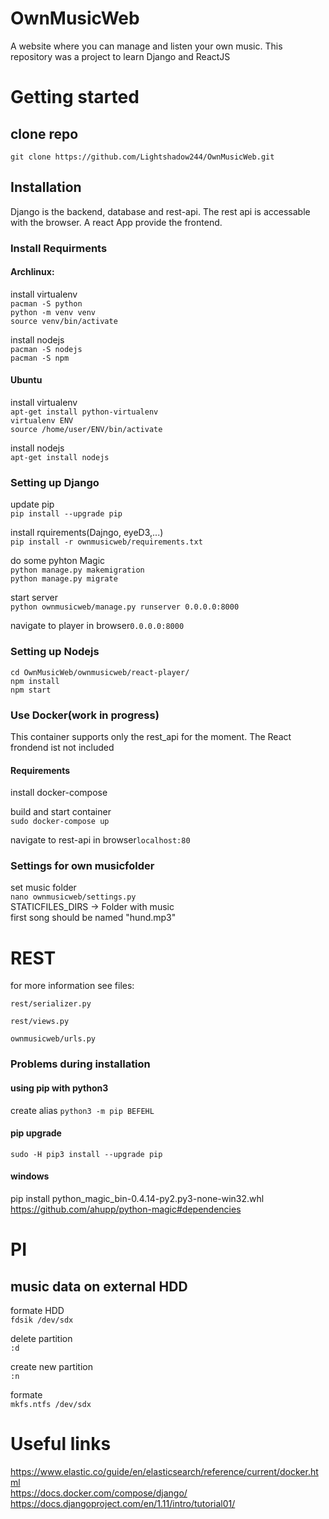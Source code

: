 # OwnMusicWeb
A website where you can manage and listen your own music. This repository was a project to learn Django and ReactJS



# Getting started
## clone repo  
`git clone https://github.com/Lightshadow244/OwnMusicWeb.git`

## Installation
Django is the backend, database and rest-api. The rest api is accessable with the browser. A react App provide the frontend.
### Install Requirments
#### Archlinux:  
install virtualenv  
`pacman -S python`  
`python -m venv venv`  
`source venv/bin/activate` 

install nodejs  
`pacman -S nodejs`  
`pacman -S npm`

#### Ubuntu
install virtualenv  
`apt-get install python-virtualenv`  
`virtualenv ENV`  
`source /home/user/ENV/bin/activate`  

install nodejs  
`apt-get install nodejs`

### Setting up Django  
update pip  
`pip install --upgrade pip`

install rquirements(Dajngo, eyeD3,...)  
`pip install -r ownmusicweb/requirements.txt`

do some pyhton Magic  
`python manage.py makemigration`  
`python manage.py migrate`

start server  
`python ownmusicweb/manage.py runserver 0.0.0.0:8000`  

navigate to player in browser`0.0.0.0:8000`  

### Setting up Nodejs
`cd OwnMusicWeb/ownmusicweb/react-player/`  
`npm install`  
`npm start`

### Use Docker(work in progress)
This container supports only the rest_api for the moment. The React frondend ist not included  

#### Requirements
install docker-compose  

build and start container  
`sudo docker-compose up`

navigate to rest-api in browser`localhost:80`




### Settings for own musicfolder 
set music folder  
`nano ownmusicweb/settings.py`  
STATICFILES_DIRS -> Folder with music  
first song should be named "hund.mp3"

# REST
for more information see files:

`rest/serializer.py`

`rest/views.py`

`ownmusicweb/urls.py`

### Problems during installation
#### using pip with python3
create alias 
`python3 -m pip BEFEHL`
#### pip upgrade
`sudo -H pip3 install --upgrade pip`
#### windows
pip install python_magic_bin-0.4.14-py2.py3-none-win32.whl  
https://github.com/ahupp/python-magic#dependencies    

# PI
## music data on external HDD  
formate HDD  
`fdsik /dev/sdx`  
  
delete partition  
`:d`  
  
create new partition  
`:n`  
  
formate  
`mkfs.ntfs /dev/sdx`

# Useful links
https://www.elastic.co/guide/en/elasticsearch/reference/current/docker.html  
https://docs.docker.com/compose/django/  
https://docs.djangoproject.com/en/1.11/intro/tutorial01/  
